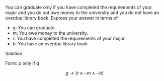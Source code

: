You can graduate only if you have completed the requirements of your major and you do not owe money to the university and you do not have an overdue library book. Express your answer in terms of 

+ g: You can graduate.
+ m: You owe money to the university.
+ r: You have completed the requirements of your major
+ b: You have an overdue library book.

Solution

Form: p only if q

$$g \rightarrow (r \wedge \neg m \wedge \neg b)$$